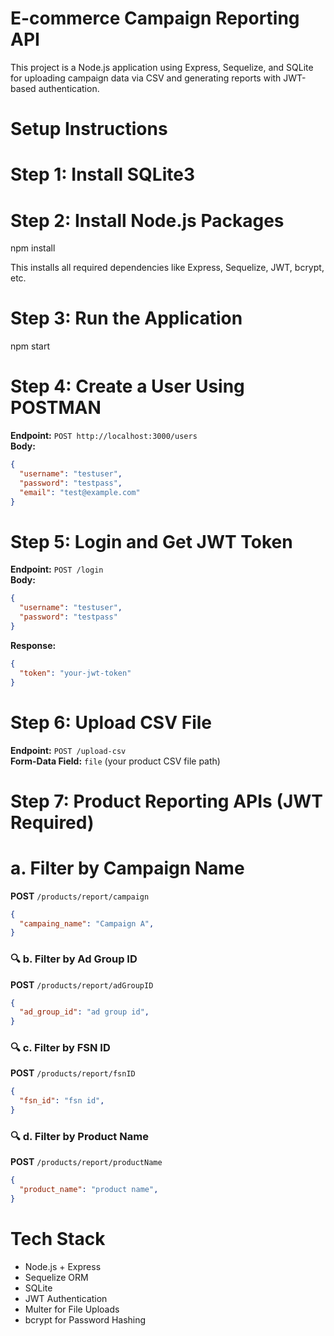 # E-commerce Campaign Reporting API

This project is a Node.js application using Express, Sequelize, and SQLite for uploading campaign data via CSV and generating reports with JWT-based authentication.

# Setup Instructions

# Step 1: Install SQLite3

# Step 2: Install Node.js Packages

npm install

This installs all required dependencies like Express, Sequelize, JWT, bcrypt, etc.

# Step 3: Run the Application

npm start

# Step 4: Create a User Using POSTMAN

**Endpoint:** `POST http://localhost:3000/users`  
**Body:**
```json
{
  "username": "testuser",
  "password": "testpass",
  "email": "test@example.com"
}
```

# Step 5: Login and Get JWT Token

**Endpoint:** `POST /login`  
**Body:**
```json
{
  "username": "testuser",
  "password": "testpass"
}
```

**Response:**
```json
{
  "token": "your-jwt-token"
}
```

# Step 6: Upload CSV File

**Endpoint:** `POST /upload-csv`  
**Form-Data Field:** `file` (your product CSV file path)

# Step 7: Product Reporting APIs (JWT Required)

# a. Filter by Campaign Name
**POST** `/products/report/campaign`
```json
{
  "campaing_name": "Campaign A",
}
```

### 🔍 b. Filter by Ad Group ID
**POST** `/products/report/adGroupID`
```json
{
  "ad_group_id": "ad group id",
}
```

### 🔍 c. Filter by FSN ID
**POST** `/products/report/fsnID`
```json
{
  "fsn_id": "fsn id",
}
```

### 🔍 d. Filter by Product Name
**POST** `/products/report/productName`
```json
{
  "product_name": "product name",
}
```

# Tech Stack
- Node.js + Express
- Sequelize ORM
- SQLite
- JWT Authentication
- Multer for File Uploads
- bcrypt for Password Hashing
